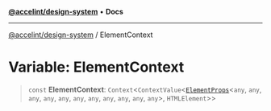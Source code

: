 [**@accelint/design-system**](../README.md) • **Docs**

***

[@accelint/design-system](../README.md) / ElementContext

# Variable: ElementContext

> `const` **ElementContext**: `Context`\<`ContextValue`\<[`ElementProps`](../type-aliases/ElementProps.md)\<`any`, `any`, `any`, `any`, `any`, `any`, `any`, `any`, `any`, `any`, `any`\>, `HTMLElement`\>\>
